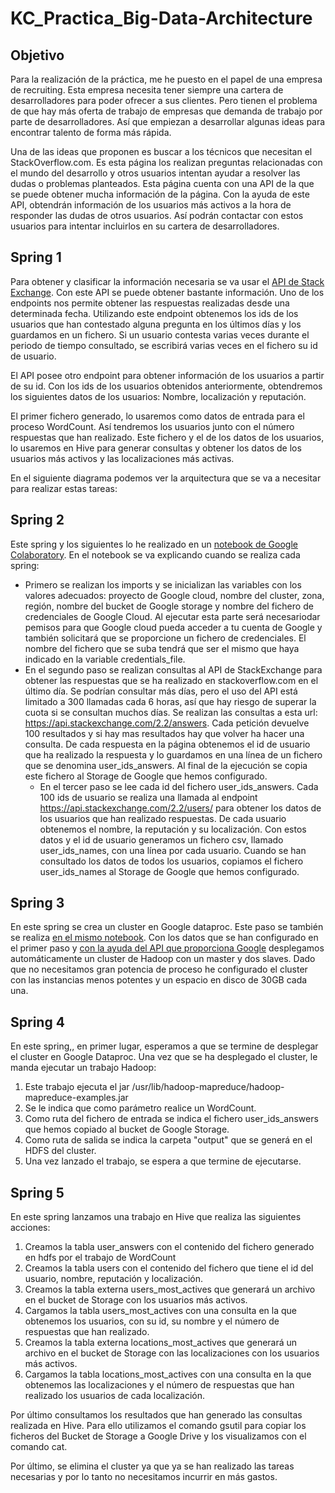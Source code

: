 # KC_Practica_Big-Data-Architecture



## Objetivo

Para la realización de la práctica, me he puesto en el papel de una empresa de recruiting. Esta empresa necesita tener siempre una cartera de desarrolladores para poder ofrecer a sus clientes. Pero tienen el problema de que hay más oferta de trabajo de empresas que demanda de trabajo por parte de desarrolladores. Así que empiezan a desarrollar algunas ideas para encontrar talento de forma más rápida.

Una de las ideas que proponen es buscar a los técnicos que necesitan el StackOverflow.com. Es esta página los realizan preguntas relacionadas con el mundo del desarrollo y otros usuarios intentan ayudar a resolver las dudas o problemas planteados. Esta página cuenta con una API de la que se puede obtener mucha información de la página. Con la ayuda de este API, obtendrán información de los usuarios más activos a la hora de responder las dudas de otros usuarios. Así podrán contactar con estos usuarios para intentar incluirlos en su cartera de desarrolladores.

## Spring 1

Para obtener y clasificar la información necesaria se va usar el [API de Stack Exchange](https://api.stackexchange.com/). Con este API se puede obtener bastante información. Uno de los endpoints nos permite obtener las respuestas realizadas desde una determinada fecha. Utilizando este endpoint obtenemos los ids de los usuarios que han contestado alguna pregunta en los últimos días y los guardamos en un fichero. Si un usuario contesta varias veces durante el periodo de tiempo consultado, se escribirá varias veces en el fichero su id de usuario.

El API posee otro endpoint para obtener información de los usuarios a partir de su id. Con los ids de los usuarios obtenidos anteriormente, obtendremos los siguientes datos de los usuarios: Nombre, localización y reputación.

El primer fichero generado, lo usaremos como datos de entrada para el proceso WordCount. Así tendremos los usuarios junto con el número respuestas que han realizado. Este fichero y el de los datos de los usuarios, lo usaremos en Hive para generar consultas y obtener los datos de los usuarios más activos y las localizaciones más activas.

En el siguiente diagrama podemos ver la arquitectura que se va a necesitar para realizar estas tareas:



## Spring 2

Este spring y los siguientes lo he realizado en un [notebook de Google Colaboratory](https://colab.research.google.com/drive/1J3siKvUHW5e8HYg0GSSyqWjHWe0UBu7-). En el notebook se va explicando cuando se realiza cada spring:

* Primero se realizan los imports y se inicializan las variables con los valores adecuados: proyecto de Google cloud, nombre del cluster, zona, región, nombre del bucket de Google storage y nombre del fichero de credenciales de Google Cloud. Al ejecutar esta parte será necesariodar pemisos para que Google cloud pueda acceder a tu cuenta de Google y también solicitará que se proporcione un fichero de credenciales. El nombre del fichero que se suba tendrá que ser el mismo que haya indicado en la variable credentials_file.
* En el segundo paso se realizan consultas al API de StackExchange para obtener las respuestas que se ha realizado en stackoverflow.com en el último día. Se podrían consultar más días, pero el uso del API está limitado a 300 llamadas cada 6 horas, así que hay riesgo de superar la cuota si se consultan muchos días. Se realizan las consultas a esta url: https://api.stackexchange.com/2.2/answers. Cada petición devuelve 100 resultados y si hay mas resultados hay que volver ha hacer una consulta. De cada respuesta en la página obtenemos el id de usuario que ha realizado la respuesta y lo guardamos en una línea de un fichero que se denomina user_ids_answers. Al final de la ejecución se copia este fichero al Storage de Google que hemos configurado.
  * En el tercer paso se lee cada id del fichero user_ids_answers. Cada 100 ids de usuario se realiza una llamada al endpoint https://api.stackexchange.com/2.2/users/ para obtener los datos de los usuarios que han realizado respuestas. De cada usuario obtenemos el nombre, la reputación y su localización. Con estos datos y el id de usuario generamos un fichero csv, llamado user_ids_names, con una línea por cada usuario. Cuando se han consultado los datos de todos los usuarios, copiamos el fichero user_ids_names al Storage de Google que hemos configurado.

## Spring 3

En este spring se crea un cluster en Google dataproc. Este paso se también se realiza [en el mismo notebook](https://colab.research.google.com/drive/1J3siKvUHW5e8HYg0GSSyqWjHWe0UBu7-). Con los datos que se han configurado en el primer paso y [con la ayuda del API que proporciona Google](https://developers.google.com/api-client-library/python/) desplegamos automáticamente un cluster de Hadoop con un master y dos slaves.  Dado que no necesitamos gran potencia de proceso he configurado el cluster con las instancias menos potentes y un espacio en disco de 30GB cada una.

## Spring 4​	

En este spring,, en primer lugar, esperamos a que se termine de desplegar el cluster en Google Dataproc. Una vez que se ha desplegado el cluster, le manda ejecutar un trabajo Hadoop:

1. Este trabajo ejecuta el jar /usr/lib/hadoop-mapreduce/hadoop-mapreduce-examples.jar
2. Se le indica que como parámetro realice un WordCount. 
3. Como ruta del fichero de entrada se indica el fichero user_ids_answers que hemos copiado al bucket de Google Storage. 
4. Como ruta de salida se indica la carpeta "output" que se generá en el HDFS del cluster. 
5. Una vez lanzado el trabajo, se espera a que termine de ejecutarse.

## Spring 5

En este spring lanzamos una trabajo en Hive que realiza las siguientes acciones:

1. Creamos la tabla user_answers con el contenido del fichero generado en hdfs por el trabajo de WordCount
2. Creamos la tabla users con el contenido del fichero que tiene el id del usuario, nombre, reputación y localización.
3. Creamos la tabla externa users_most_actives que generará un archivo en el bucket de Storage con los usuarios más activos.
4. Cargamos la tabla users_most_actives con una consulta en la que obtenemos los usuarios, con su id, su nombre y el número de respuestas que han realizado.
5. Creamos la tabla externa locations_most_actives que generará un archivo en el bucket de Storage con las localizaciones con los usuarios más activos.
6. Cargamos la tabla locations_most_actives con una consulta en la que obtenemos las localizaciones y el número de respuestas que han realizado los usuarios de cada localización. 

Por último consultamos los resultados que han generado las consultas realizada en Hive. Para ello utilizamos el comando gsutil para copiar los ficheros del Bucket de Storage a Google Drive y los visualizamos con el comando cat.

Por último, se elimina el cluster ya que ya se han realizado las tareas necesarias y por lo tanto no necesitamos incurrir en más gastos.



 